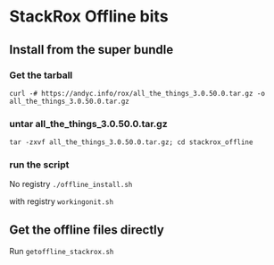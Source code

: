# StackRox Offline bits

## Install from the super bundle

### Get the tarball

`curl -# https://andyc.info/rox/all_the_things_3.0.50.0.tar.gz -o all_the_things_3.0.50.0.tar.gz`

### untar all_the_things_3.0.50.0.tar.gz

`tar -zxvf all_the_things_3.0.50.0.tar.gz; cd stackrox_offline`

### run the script

No registry `./offline_install.sh`

with registry `workingonit.sh`

## Get the offline files directly

Run `getoffline_stackrox.sh`